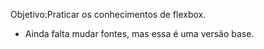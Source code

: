 Objetivo:Praticar os conhecimentos de flexbox.
 - Ainda falta mudar fontes, mas essa é uma versão base.